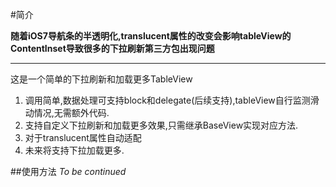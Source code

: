 #简介

**随着iOS7导航条的半透明化,translucent属性的改变会影响tableView的ContentInset导致很多的下拉刷新第三方包出现问题**
***

这是一个简单的下拉刷新和加载更多TableView

1. 调用简单,数据处理可支持block和delegate(后续支持),tableView自行监测滑动情况,无需额外代码.
2. 支持自定义下拉刷新和加载更多效果,只需继承BaseView实现对应方法.
3. 对于translucent属性自动适配
4. 未来将支持下拉加载更多.

##使用方法
*To be continued*

